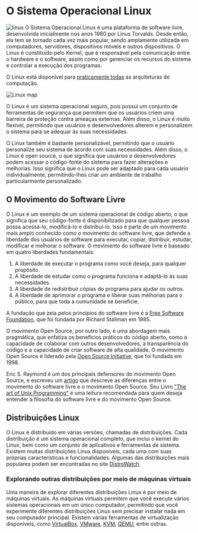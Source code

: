 # O Sistema Operacional Linux

![linux](https://upload.wikimedia.org/wikipedia/commons/thumb/3/35/Tux.svg/1024px-Tux.svg.png)
O Sistema Operacional Linux é uma plataforma de software livre, desenvolvida inicialmente nos anos 1980 por Linus Torvalds. Desde então, ela tem se tornado cada vez mais popular, sendo amplamente utilizada em computadores, servidores, dispositivos móveis e outros dispositivos. O Linux é constituído  pelo Kernel, que é responsável pela comunicação entre o hardware e o software, assim como por gerenciar os recursos do sistema e controlar a execução dos programas.

O Linux está disponível para [praticamente todas](https://en.wikipedia.org/wiki/List_of_Linux-supported_computer_architectures) as arquiteturas de computação.

![Linux map](https://web.archive.org/web/20100211130125im_/http://www.makelinux.net/system/GNU_Linux_OS_internals.png)

O Linux é um sistema operacional seguro, pois possui um conjunto de ferramentas de segurança que permitem que os usuários criem uma barreira de proteção contra ameaças externas. Além disso, o Linux é muito flexível, permitindo que usuários e desenvolvedores alterem e personalizem o sistema para se adequar às suas necessidades.

O Linux também é bastante personalizável, permitindo que o usuário personalize seu sistema de acordo com suas necessidades. Além disso, o Linux é open source, o que significa que usuários e desenvolvedores podem acessar o código-fonte do sistema para fazer alterações e melhorias. Isso significa que o Linux pode ser adaptado para cada usuário individualmente, permitindo-lhes criar um ambiente de trabalho particularmente personalizado.

## O Movimento do Software Livre
O Linux é um exemplo de um sistema operacional de código aberto, o que significa que seu código-fonte é disponibilizado para que qualquer pessoa possa acessá-lo, modificá-lo e distribuí-lo. Isso é parte de um movimento mais amplo conhecido como o movimento do software livre, que defende a liberdade dos usuários de software para executar, copiar, distribuir, estudar, modificar e melhorar o software. O movimento do software livre é baseado em quatro liberdades fundamentais:
1. A liberdade de executar o programa como você deseja, para qualquer propósito.
2. A liberdade de estudar como o programa funciona e adaptá-lo às suas necessidades.
3. A liberdade de redistribuir cópias do programa para ajudar os outros.
4. A liberdade de aprimorar o programa e liberar suas melhorias para o público, para que toda a comunidade se beneficie.

A fundação que zela pelos princípios do software livre é a [Free Software Foundation](https://www.fsf.org/), que foi fundada por Richard Stallman em 1985.

O movimento Open Source, por outro lado, é uma abordagem mais pragmática, que enfatiza os benefícios práticos do código aberto, como a capacidade de colaborar com outros desenvolvedores, a transparência do código e a capacidade de criar software de alta qualidade. O movimento Open Source é liderado pela [Open Source Initiative](https://opensource.org/), que foi fundada em 1998.

Eric S. Raymond é um dos principais defensores do movimento Open Source, e escreveu um [artigo](http://www.catb.org/~esr/writings/cathedral-bazaar/cathedral-bazaar/) que descreve as diferenças entre o movimento do software livre e o movimento Open Source. Seu Livro ["The art of Unix Programming"](https://en.wikipedia.org/wiki/The_Art_of_Unix_Programming) é uma leitura recomendada para quem deseja entender a filosofia do software livre e do movimento Open Source.

## Distribuições Linux
O Linux é distribuído em várias versões, chamadas de distribuições. Cada distribuição é um sistema operacional completo, que inclui o kernel do Linux, bem como um conjunto de aplicativos e ferramentas de sistema. Existem muitas distribuições Linux disponíveis, cada uma com suas próprias características e funcionalidades. Algumas das distribuições mais populares podem ser encontradas no site [DistroWatch](https://distrowatch.com/).

### Explorando outras distribuições por meio de máquinas virtuais
Uma maneira de explorar diferentes distribuições Linux é por meio de máquinas virtuais. As máquinas virtuais permitem que você execute vários sistemas operacionais em um único computador, permitindo que você experimente diferentes distribuições Linux sem precisar instalar nada em seu computador principal. Existem várias ferramentas de virtualização disponíveis, como [VirtualBox](https://www.virtualbox.org/), [VMware](https://www.vmware.com/), [KVM](https://www.linux-kvm.org/), [QEMU](https://www.qemu.org/), entre outras.
